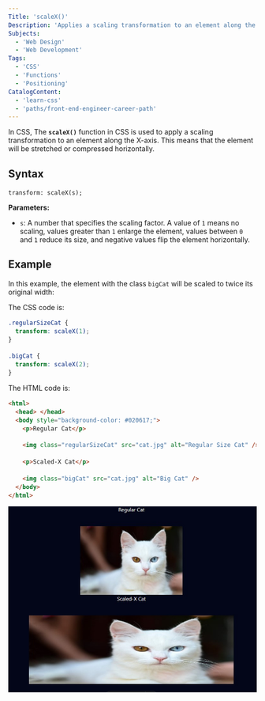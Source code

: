 ```yaml
---
Title: 'scaleX()'
Description: 'Applies a scaling transformation to an element along the X-axis.'
Subjects:
  - 'Web Design'
  - 'Web Development'
Tags:
  - 'CSS'
  - 'Functions'
  - 'Positioning'
CatalogContent:
  - 'learn-css'
  - 'paths/front-end-engineer-career-path'
---
```


In CSS, The **`scaleX()`** function in CSS is used to apply a scaling transformation to an element along the X-axis. This means that the element will be stretched or compressed horizontally.

## Syntax

```pseudo
transform: scaleX(s);
```

**Parameters:**

- `s`: A number that specifies the scaling factor. A value of `1` means no scaling, values greater than `1` enlarge the element, values between `0` and `1` reduce its size, and negative values flip the element horizontally.

## Example

In this example, the element with the class `bigCat` will be scaled to twice its original width:

The CSS code is:

```css
.regularSizeCat {
  transform: scaleX(1);
}

.bigCat {
  transform: scaleX(2);
}
```

The HTML code is:

```html
<html>
  <head> </head>
  <body style="background-color: #020617;">
    <p>Regular Cat</p>

    <img class="regularSizeCat" src="cat.jpg" alt="Regular Size Cat" />

    <p>Scaled-X Cat</p>

    <img class="bigCat" src="cat.jpg" alt="Big Cat" />
  </body>
</html>
```

![Regular cat and horizontally stretched cat using CSS scaleX()](https://raw.githubusercontent.com/Codecademy/docs/main/media/scaleX-Ejemplo.png)
